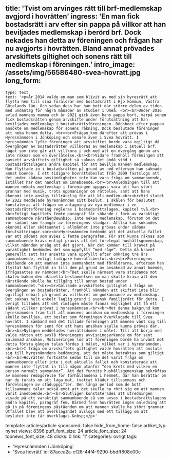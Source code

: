 title: 'Tvist om arvinges rätt till brf-medlemskap avgjord i hovrätten'
ingress: 'En man fick bostadsrätt i arv efter sin pappa på villkor att han beviljades medlemskap i berörd brf. Dock nekades han detta av föreningen och frågan har nu avgjorts i hovrätten. Bland annat prövades arvskiftets giltighet och sonens rätt till medlemskap i föreningen.'
intro_image: /assets/img/56586480-svea-hovratt.jpg
long_form:
  -
    type: text
    text: '<p>År 2014 valde en man som blivit av med sin hyresrätt att flytta hem till sina föräldrar med bostadsrätt i Hjo kommun, Västra Götalands län. Och sedan dess har han bott där större delen av tiden med undantag för några månader av studier i Umeå. <br><br>Under 2016 avled mannens mamma och år 2021 gick även hans pappa bort, varpå sonen fick bostadsrätten genom arvskifte under förutsättning att han beviljades medlemskap i bostadsrättsföreningen. Dödsboet efter pappan ansökte om medlemskap för sonens räkning. Dock beslutade föreningen att neka honom detta. <br><br>Frågan kom därefter att prövas i Hyresnämnden i Jönköping och senare även i Svea hovrätt. I hyresnämnden lyfte föreningen att arvskiftet borde vara ogiltigt då övergången av bostadsrätten villkoras av medlemskap i aktuell brf, något som inte går att villkora i och med att en övergång genom arv inte räknas som en överlåtelse.<br><br>Vidare framhöll föreningen att oavsett arvskiftets giltighet så saknas det ändå stöd i bostadsrättslagens andra kapitel för att bevilja mannen medlemskap. Han flyttade in i bostadsrätten på grund av nöd eftersom han saknade annat boende. I ett tidigare hovrättsbeslut från 2009 fastslogs att det under sådana omständigheter inte kan vara fråga om sammanboende, istället har det handlat om inneboende.<br><br>Anledningen till att mannen nekats medlemskap i föreningen uppgavs vara att han stört grannar med musik, trots uppmaningar om rättelse, samt att hans ekonomi inte ansågs tillräcklig för att bli medlem.<br><br>Vid slutet av 2022 meddelade hyresnämnden sitt beslut. I skälen för beslutet konstateras att frågan om antagning av nya medlemmar i en bostadsrättsförening regleras i bostadsrättslagen, kapitel två.<br><br>Enligt kapitlets femte paragraf får sökande i form av varaktigt sammanboende närstående&nbsp; inte nekas medlemskap, förutom om det rör sådant som framgår av föreningens stadgar. Alltså kan sökandes ekonomi eller skötsamhet i allmänhet inte prövas under sådana förutsättningar.<br><br>Hyresnämnden bedömde att det aktuella fallet var ett sådant som avses i femte paragrafen. För att kunna räknas som sammanboende krävs enligt praxis att det förelegat hushållsgemenskap, vilket nämnden ansåg att det gjort. När det kommer till kravet på varaktighet bedömdes det som uppfyllt “med råge”. Detta då kravet generellt sett har ansetts vara uppfyllt efter omkring tre års sammanboende, enligt tidigare hovrättsbeslut.<br><br>Föreningens påstående om att mannen inte sammanbott med föräldrarna, eftersom han flyttat han flyttat in till dem på grund av avsaknad av annat boende, ifrågasattes av nämnden:<br>“Det skulle närmast vara stridande mot skälen bakom den aktuella bestämmelsen om man skulle kräva att den närstående skulle ha tillgång till annan bostad under sammanboendet.”<br><br>Gällande arvskiftets giltighet i fråga om övergången av bostadsrätten, framhöll nämnden att skiftet inte blir ogiltigt enbart på grund av villkoret om godkännande av medlemskap. Det saknas helt enkelt laglig grund i svensk familjerätt för detta. I övrigt tillades att det rimligen måste finnas möjlighet att få ett sådant villkor prövat i hyresnämnden.<br><br>Mot denna bakgrund kom hyresnämnden fram till att mannens ansökan om medlemskap i föreningen skulle beviljas, ett beslut som föreningen överklagade till Svea hovrätt. I samband med det tillade föreningen att mannen vänt sig till hyresnämnden för sent för att hans ansökan skulle kunna prövas där. <br><br>Nyligen meddelades hovrättsdomen i målet. Till att börja med valde rätten att avslå föreningens avvisningsyrkande om för sent inlämnad ansökan. Motiveringen löd att föreningen borde ha invänt mot detta första gången talan fördes i målet, vilket var i hyresnämnden.<br><br>I fråga om arvskiftets giltighet valde hovrätten att ansluta sig till hyresnämndens bedömning, att det måste betraktas som giltigt.<br><br>Hovrätten fortsatte sedan till om det varit fråga om sammanboende eller inte i det aktuella fallet och konstaterade att mannen inte flyttat in till någon utanför “den krets med vilken en person normalt sammanbor”. Att det funnits hushållsgemenskap bekräftas av mannens redogörelse för förhållandena i hemmet, där han berättar om hur de turats om att laga mat, tvättat kläder tillsammans och fördelningen av städuppgifter. Den långa period som de bott tillsammans talar också emot att det skulle ha rört sig om att mannen varit inneboende.<br><br>Slutligen konstaterades att utredningen visade på ett varaktigt sammanboende så som avses i bostadsrättslagens andra kapitel, paragraf fem. Därmed fann hovrätten ingen anledning att gå in på föreningens påståenden om att mannen skulle ha stört grannar. Utfallet blev att överklagandet avslogs med ett tillägg om att beslutet inte får överklagas.&nbsp;</p>'
template: articles/article
sponsored: false
hide_from_home: false
artikel_typ: nyhet
views: 8396
puff_font_size: 24
article_font_size: 24
topnews_font_size: 48
clicks: 0
link: '1'
categories: ovrigt
tags:
  - 'Hyresnämnden i Jönköping'
  - 'Svea hovrätt'
id: 87acea2a-cf28-44f4-9290-bbdff808e00e
